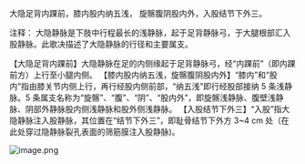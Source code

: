 大隐足背内踝前，膝内股内纳五浅，
旋髂腹阴股内外，入股结节下外三。

注释：
大隐静脉是下肢中行程最长的浅静脉，起于足背静脉弓，于大腿根部汇入股静脉。此歌决描述了大隐静脉的行径和主要属支。

【大隐足背内踝前】大隐静脉在足的内侧缘起于足背静脉弓，经“内踝前”（即内踝前方）上行至小腿内侧。
【膝内股内纳五浅，旋髂腹阴股内外】“膝内”和“股内”指由膝关节内侧上行，再行经股内侧前部，“纳五浅”即行经股部接纳 5 条浅静脉。5 条属支名称为“旋髂”、“腹”、“阴”、“股内外”，即旋髂浅静脉、腹壁浅静脉、阴部外静脉股内侧浅静脉和股外侧浅静脉。
【入股结节下外三】“入股”指大隐静脉注入股静脉，其位置在“结节下外三”，即耻骨结节下外方 3~4 cm 处（在此处穿过隐静脉裂孔表面的筛筋膜注入股静脉)。

![image.png](https://picgo18719498306.oss-cn-guangzhou.aliyuncs.com/20250808161328344.png)
